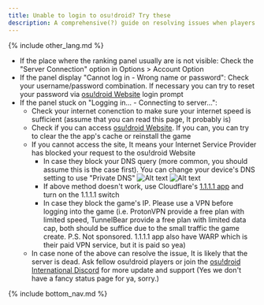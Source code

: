 ```yaml
---
title: Unable to login to osu!droid? Try these
description: A comprehensive(?) guide on resolving issues when players log into osu!droid Server
---
```


{% include other_lang.md %}
 
<!--Remember to replace the filename (.md) with a unique filename-->   
<!--Your content here-->

- If the place where the ranking panel usually are is not visible: Check the "Server Connection" option in Options > Account Option
- If the panel display "Cannot log in - Wrong name or password": Check your username/password combination. If necessary you can try to reset your password via [osu!droid Website](https://osudroid.moe) login prompt
- If the panel stuck on "Logging in... - Connecting to server...":
  - Check your internet conenction to make sure your internet speed is sufficient (assume that you can read this page, It probably is)
  - Check if you can access [osu!droid Website](https://osudroid.moe). If you can, you can try to clear the the app's cache or reinstall the game
  - If you cannot access the site, It means your Internet Service Provider has blocked your request to the osu!droid Website
    - In case they block your DNS query (more common, you should assume this is the case first). You can change your device's DNS setting to use "Private DNS"
      ![Alt text]({{site.baseurl}}/assets/images/Screenshot_20240218-110546_Settings_suggestions~2.png)
      ![Alt text]({{site.baseurl}}/assets/images/Screenshot_20240218-110608_Settings~2.png)
    - If above method doesn't work, use Cloudflare's [1.1.1.1 app](https://play.google.com/store/apps/details?id=com.cloudflare.onedotonedotonedotone) and turn on the 1.1.1.1 switch
    - In case they block the game's IP. Please use a VPN before logging into the game (i.e. ProtonVPN provide a free plan with limited speed, TunnelBear provide a free plan with limited data cap, both should be suffice due to the small traffic the game create. P.S. Not sponsored. 1.1.1.1 app also have WARP which is their paid VPN service, but it is paid so yea)
  - In case none of the above can resolve the issue, It is likely that the server is dead. Ask fellow osu!droid players or join the [osu!droid International Discord](https://discord.gg/nyD92cE) for more update and support (Yes we don't have a fancy status page for ya, sorry.)

{% include bottom_nav.md %}
